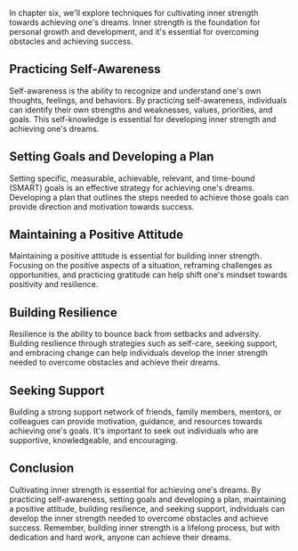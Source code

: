 
In chapter six, we'll explore techniques for cultivating inner strength towards achieving one's dreams. Inner strength is the foundation for personal growth and development, and it's essential for overcoming obstacles and achieving success.

Practicing Self-Awareness
-------------------------

Self-awareness is the ability to recognize and understand one's own thoughts, feelings, and behaviors. By practicing self-awareness, individuals can identify their own strengths and weaknesses, values, priorities, and goals. This self-knowledge is essential for developing inner strength and achieving one's dreams.

Setting Goals and Developing a Plan
-----------------------------------

Setting specific, measurable, achievable, relevant, and time-bound (SMART) goals is an effective strategy for achieving one's dreams. Developing a plan that outlines the steps needed to achieve those goals can provide direction and motivation towards success.

Maintaining a Positive Attitude
-------------------------------

Maintaining a positive attitude is essential for building inner strength. Focusing on the positive aspects of a situation, reframing challenges as opportunities, and practicing gratitude can help shift one's mindset towards positivity and resilience.

Building Resilience
-------------------

Resilience is the ability to bounce back from setbacks and adversity. Building resilience through strategies such as self-care, seeking support, and embracing change can help individuals develop the inner strength needed to overcome obstacles and achieve their dreams.

Seeking Support
---------------

Building a strong support network of friends, family members, mentors, or colleagues can provide motivation, guidance, and resources towards achieving one's goals. It's important to seek out individuals who are supportive, knowledgeable, and encouraging.

Conclusion
----------

Cultivating inner strength is essential for achieving one's dreams. By practicing self-awareness, setting goals and developing a plan, maintaining a positive attitude, building resilience, and seeking support, individuals can develop the inner strength needed to overcome obstacles and achieve success. Remember, building inner strength is a lifelong process, but with dedication and hard work, anyone can achieve their dreams.
